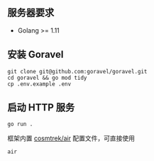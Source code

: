## 服务器要求

- Golang >= 1.11

## 安装 Goravel

```shell
git clone git@github.com:goravel/goravel.git 
cd goravel && go mod tidy
cp .env.example .env
```

## 启动 HTTP 服务

`go run .`

框架内置 [cosmtrek/air](https://github.com/cosmtrek/air) 配置文件，可直接使用

`air`
